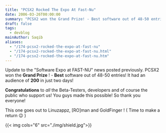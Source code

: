 ```yaml
---
title: "PCSX2 Rocked The Expo At Fast-Nu"
date: 2006-03-26T00:00:00
summary: "PCSX2 won the Grand Prize! - Best software out of 48-50 entries!"
draft: false
tags:
  - devblog
mainAuthor: Saqib
aliases:
  - "/174-pcsx2-rocked-the-expo-at-fast-nu"
  - "/174-pcsx2-rocked-the-expo-at-fast-nu.html"
  - "/174-pcsx2-rocked-the-expo-at-fast-nu.htm"
---
```



Update to the "Software Expo at FAST-NU" news posted previously. PCSX2
won the **Grand Prize** ! - **Best** software out of 48-50 entries! It
had an audience of **200** in just two days!

**Congratulations** to *all* the Beta-Testers, developers and of course
the public who support us! You guys made this possible! So thank you
everyone!

This one goes out to Linuzappz, [RO]man and GoldFinger ! ( Time to
make a return
😉 )

{{< img cols="6" src="./img/shield.jpg">}}

